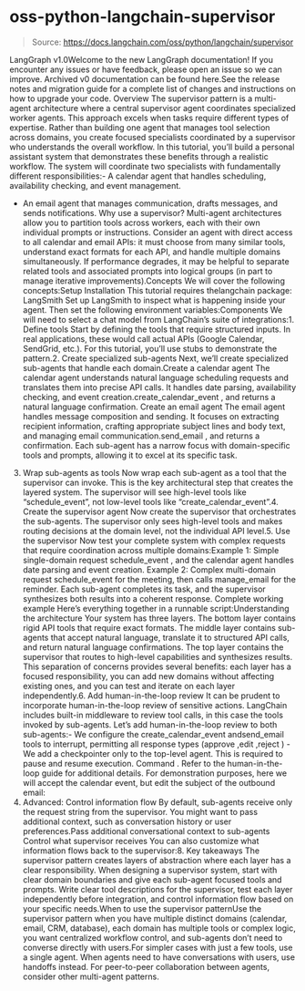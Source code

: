 # oss-python-langchain-supervisor

> Source: https://docs.langchain.com/oss/python/langchain/supervisor

LangGraph v1.0Welcome to the new LangGraph documentation! If you encounter any issues or have feedback, please open an issue so we can improve. Archived v0 documentation can be found here.See the release notes and migration guide for a complete list of changes and instructions on how to upgrade your code.
Overview
The supervisor pattern is a multi-agent architecture where a central supervisor agent coordinates specialized worker agents. This approach excels when tasks require different types of expertise. Rather than building one agent that manages tool selection across domains, you create focused specialists coordinated by a supervisor who understands the overall workflow. In this tutorial, you’ll build a personal assistant system that demonstrates these benefits through a realistic workflow. The system will coordinate two specialists with fundamentally different responsibilities:- A calendar agent that handles scheduling, availability checking, and event management.
- An email agent that manages communication, drafts messages, and sends notifications.
Why use a supervisor?
Multi-agent architectures allow you to partition tools across workers, each with their own individual prompts or instructions. Consider an agent with direct access to all calendar and email APIs: it must choose from many similar tools, understand exact formats for each API, and handle multiple domains simultaneously. If performance degrades, it may be helpful to separate related tools and associated prompts into logical groups (in part to manage iterative improvements).Concepts
We will cover the following concepts:Setup
Installation
This tutorial requires thelangchain
package:
LangSmith
Set up LangSmith to inspect what is happening inside your agent. Then set the following environment variables:Components
We will need to select a chat model from LangChain’s suite of integrations:1. Define tools
Start by defining the tools that require structured inputs. In real applications, these would call actual APIs (Google Calendar, SendGrid, etc.). For this tutorial, you’ll use stubs to demonstrate the pattern.2. Create specialized sub-agents
Next, we’ll create specialized sub-agents that handle each domain.Create a calendar agent
The calendar agent understands natural language scheduling requests and translates them into precise API calls. It handles date parsing, availability checking, and event creation.create_calendar_event
, and returns a natural language confirmation.
Create an email agent
The email agent handles message composition and sending. It focuses on extracting recipient information, crafting appropriate subject lines and body text, and managing email communication.send_email
, and returns a confirmation. Each sub-agent has a narrow focus with domain-specific tools and prompts, allowing it to excel at its specific task.
3. Wrap sub-agents as tools
Now wrap each sub-agent as a tool that the supervisor can invoke. This is the key architectural step that creates the layered system. The supervisor will see high-level tools like “schedule_event”, not low-level tools like “create_calendar_event”.4. Create the supervisor agent
Now create the supervisor that orchestrates the sub-agents. The supervisor only sees high-level tools and makes routing decisions at the domain level, not the individual API level.5. Use the supervisor
Now test your complete system with complex requests that require coordination across multiple domains:Example 1: Simple single-domain request
schedule_event
, and the calendar agent handles date parsing and event creation.
Example 2: Complex multi-domain request
schedule_event
for the meeting, then calls manage_email
for the reminder. Each sub-agent completes its task, and the supervisor synthesizes both results into a coherent response.
Complete working example
Here’s everything together in a runnable script:Understanding the architecture
Your system has three layers. The bottom layer contains rigid API tools that require exact formats. The middle layer contains sub-agents that accept natural language, translate it to structured API calls, and return natural language confirmations. The top layer contains the supervisor that routes to high-level capabilities and synthesizes results. This separation of concerns provides several benefits: each layer has a focused responsibility, you can add new domains without affecting existing ones, and you can test and iterate on each layer independently.6. Add human-in-the-loop review
It can be prudent to incorporate human-in-the-loop review of sensitive actions. LangChain includes built-in middleware to review tool calls, in this case the tools invoked by sub-agents. Let’s add human-in-the-loop review to both sub-agents:- We configure the
create_calendar_event
andsend_email
tools to interrupt, permitting all response types (approve
,edit
,reject
) - We add a checkpointer only to the top-level agent. This is required to pause and resume execution.
Command
. Refer to the human-in-the-loop guide for additional details. For demonstration purposes, here we will accept the calendar event, but edit the subject of the outbound email:
7. Advanced: Control information flow
By default, sub-agents receive only the request string from the supervisor. You might want to pass additional context, such as conversation history or user preferences.Pass additional conversational context to sub-agents
Control what supervisor receives
You can also customize what information flows back to the supervisor:8. Key takeaways
The supervisor pattern creates layers of abstraction where each layer has a clear responsibility. When designing a supervisor system, start with clear domain boundaries and give each sub-agent focused tools and prompts. Write clear tool descriptions for the supervisor, test each layer independently before integration, and control information flow based on your specific needs.When to use the supervisor patternUse the supervisor pattern when you have multiple distinct domains (calendar, email, CRM, database), each domain has multiple tools or complex logic, you want centralized workflow control, and sub-agents don’t need to converse directly with users.For simpler cases with just a few tools, use a single agent. When agents need to have conversations with users, use handoffs instead. For peer-to-peer collaboration between agents, consider other multi-agent patterns.